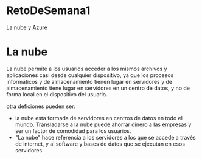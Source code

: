 # RetoDeSemana1
La nube y Azure 

# La nube 

La nube permite a los usuarios acceder a los mismos archivos y aplicaciones casi desde cualquier dispositivo, ya que los procesos informáticos y de almacenamiento tienen lugar en servidores y de almacenamiento tiene lugar en servidores en un centro de datos, y no de forma local en el dispositivo del usuario.

otra deficiones pueden ser: 
  - la nube esta formada de servidores en centros de datos en todo el mundo. Transladarse a la nube puede ahorrar dinero a las empresas y ser un factor de comodidad para los usuarios.
  - "La nube" hace referencia a los servidores a los que se accede a través de internet, y al software y bases de datos que se ejecutan en esos servidores.
